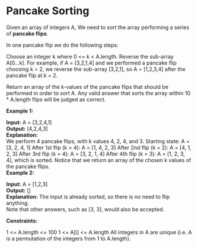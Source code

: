 # Pancake Sorting

Given an array of integers A, We need to sort the array performing a series of **pancake flips**.

In one pancake flip we do the following steps:

Choose an integer k where 0 <= k < A.length.
Reverse the sub-array A[0...k].
For example, if A = [3,2,1,4] and we performed a pancake flip choosing k = 2, we reverse the sub-array [3,2,1], so A = [1,2,3,4] after the pancake flip at k = 2.

Return an array of the k-values of the pancake flips that should be performed in order to sort A. Any valid answer that sorts the array within 10 * A.length flips will be judged as correct.

 

**Example 1:**

**Input:** A = [3,2,4,1]<br/>
**Output:** [4,2,4,3]<br/>
**Explanation:** <br/>
We perform 4 pancake flips, with k values 4, 2, 4, and 3.
Starting state: A = [3, 2, 4, 1]
After 1st flip (k = 4): A = [1, 4, 2, 3]
After 2nd flip (k = 2): A = [4, 1, 2, 3]
After 3rd flip (k = 4): A = [3, 2, 1, 4]
After 4th flip (k = 3): A = [1, 2, 3, 4], which is sorted.
Notice that we return an array of the chosen k values of the pancake flips.<br/>
**Example 2:**<br/>

**Input:** A = [1,2,3]<br/>
**Output:** []<br/>
**Explanation:** The input is already sorted, so there is no need to flip anything.<br/>
Note that other answers, such as [3, 3], would also be accepted.<br/>
 

**Constraints:**<br/>

1 <= A.length <= 100
1 <= A[i] <= A.length
All integers in A are unique (i.e. A is a permutation of the integers from 1 to A.length).
